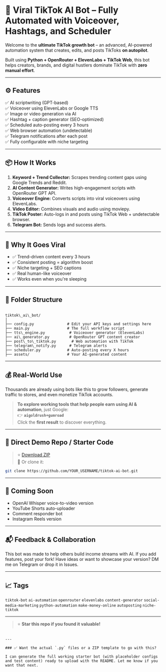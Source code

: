 
# 🤖 Viral TikTok AI Bot – Fully Automated with Voiceover, Hashtags, and Scheduler

Welcome to the **ultimate TikTok growth bot** – an advanced, AI-powered automation system that creates, edits, and posts TikToks **on autopilot**.

Built using **Python + OpenRouter + ElevenLabs + TikTok Web**, this bot helps creators, brands, and digital hustlers dominate TikTok with **zero manual effort**.

---

## ⚙️ Features

✅ AI scriptwriting (GPT-based)  
✅ Voiceover using ElevenLabs or Google TTS  
✅ Image or video generation via AI  
✅ Hashtag + caption generator (SEO-optimized)  
✅ Scheduled auto-posting every 3 hours  
✅ Web browser automation (undetectable)  
✅ Telegram notifications after each post  
✅ Fully configurable with niche targeting

---

## 📦 How It Works

1. **Keyword + Trend Collector:** Scrapes trending content gaps using Google Trends and Reddit.  
2. **AI Content Generator:** Writes high-engagement scripts with OpenRouter GPT API.  
3. **Voiceover Engine:** Converts scripts into viral voiceovers using ElevenLabs.  
4. **Video Editor:** Combines visuals and audio using moviepy.  
5. **TikTok Poster:** Auto-logs in and posts using TikTok Web + undetectable browser.  
6. **Telegram Bot:** Sends logs and success alerts.

---

## 🚀 Why It Goes Viral

- ✅ Trend-driven content every 3 hours  
- ✅ Consistent posting = algorithm boost  
- ✅ Niche targeting + SEO captions  
- ✅ Real human-like voiceover  
- ✅ Works even when you're sleeping

---

## 📁 Folder Structure

```

tiktok\_ai\_bot/
│
├── config.py               # Edit your API keys and settings here
├── main.py                 # The full workflow script
├── tts\_engine.py           # Voiceover generator (ElevenLabs)
├── ai\_generator.py         # OpenRouter GPT content creator
├── post\_to\_tiktok.py       # Web automation with TikTok
├── telegram\_notify.py      # Telegram alerts
├── scheduler.py            # Auto-posting every X hours
├── assets/                 # Your AI-generated content

````

---

## 💰 Real-World Use

Thousands are already using bots like this to grow followers, generate traffic to stores, and even monetize TikTok accounts.

> **To explore working tools that help people earn using AI & automation**, just Google:  
> 👉 **`aigoldrush+gumroad`**  
> Click the **first result** to discover everything.

---

## 🔗 Direct Demo Repo / Starter Code

> ⭐ [Download ZIP](https://github.com/YOUR_USERNAME/tiktok-ai-bot/archive/refs/heads/main.zip)  
> 📁 Or clone it:
```bash
git clone https://github.com/YOUR_USERNAME/tiktok-ai-bot.git
````

---

## 🧠 Coming Soon

* OpenAI Whisper voice-to-video version
* YouTube Shorts auto-uploader
* Comment responder bot
* Instagram Reels version

---

## 📬 Feedback & Collaboration

This bot was made to help others build income streams with AI.
If you add features, post your fork!
Have ideas or want to showcase your version? DM me on Telegram or drop it in Issues.

---

## 📈 Tags

`tiktok-bot` `ai-automation` `openrouter` `elevenlabs` `content-generator` `social-media-marketing` `python-automation` `make-money-online` `autoposting` `niche-tiktok`

---

> ⭐ **Star this repo if you found it valuable!**

```

---

### ✅ Want the actual `.py` files or a ZIP template to go with this?

I can generate the full working starter bot (with placeholder configs and test content) ready to upload with the README. Let me know if you want that next.
```
